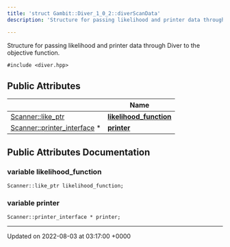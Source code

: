 ```yaml
---
title: 'struct Gambit::Diver_1_0_2::diverScanData'
description: 'Structure for passing likelihood and printer data through Diver to the objective function. '

---
```









Structure for passing likelihood and printer data through Diver to the objective function. 


`#include <diver.hpp>`

## Public Attributes

|                | Name           |
| -------------- | -------------- |
| [Scanner::like_ptr](/documentation/code/main/classes/classgambit_1_1scanner_1_1like__ptr/) | **[likelihood_function](/documentation/code/main/classes/structgambit_1_1diver__1__0__2_1_1diverscandata/#variable-likelihood-function)**  |
| [Scanner::printer_interface](/documentation/code/main/namespaces/namespacegambit_1_1scanner/#typedef-printer-interface) * | **[printer](/documentation/code/main/classes/structgambit_1_1diver__1__0__2_1_1diverscandata/#variable-printer)**  |

## Public Attributes Documentation

### variable likelihood_function

```
Scanner::like_ptr likelihood_function;
```


### variable printer

```
Scanner::printer_interface * printer;
```


-------------------------------

Updated on 2022-08-03 at 03:17:00 +0000